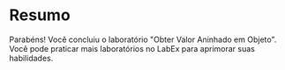 # Resumo

Parabéns! Você concluiu o laboratório "Obter Valor Aninhado em Objeto". Você pode praticar mais laboratórios no LabEx para aprimorar suas habilidades.
